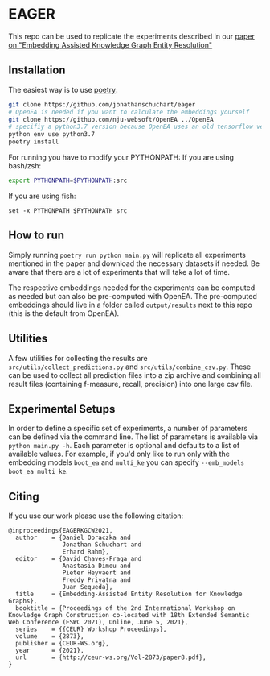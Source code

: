 # EAGER

This repo can be used to replicate the experiments described in our [paper on
"Embedding Assisted Knowledge Graph Entity Resolution"](http://ceur-ws.org/Vol-2873/paper8.pdf)

## Installation
The easiest way is to use [poetry](https://python-poetry.org/docs/):
```bash
git clone https://github.com/jonathanschuchart/eager 
# OpenEA is needed if you want to calculate the embeddings yourself
git clone https://github.com/nju-websoft/OpenEA ../OpenEA
# specifiy a python3.7 version because OpenEA uses an old tensorflow version
python env use python3.7
poetry install
```

For running you have to modify your PYTHONPATH:
If you are using bash/zsh:
```bash
export PYTHONPATH=$PYTHONPATH:src
```
If you are using fish:
```fish
set -x PYTHONPATH $PYTHONPATH src
```

## How to run
Simply running `poetry run python main.py` will replicate all experiments mentioned in the paper and download the necessary datasets if needed.
Be aware that there are a lot of experiments that will take a lot of time.

The respective embeddings needed for the experiments can be computed as needed but
can also be pre-computed with OpenEA.
The pre-computed embeddings should live in a folder called `output/results`
next to this repo (this is the default from OpenEA).

## Utilities
A few utilities for collecting the results are `src/utils/collect_predictions.py` and
`src/utils/combine_csv.py`. These can be used to collect all prediction files into a zip archive
and combining all result files (containing f-measure, recall, precision) into one large csv file.

## Experimental Setups
In order to define a specific set of experiments, a number of parameters can be defined
via the command line.
The list of parameters is available via `python main.py -h`. Each parameter is optional and
defaults to a list of available values. For example, if you'd only like to run only
with the embedding models `boot_ea` and `multi_ke` you can specify `--emb_models boot_ea multi_ke`.

## Citing
If you use our work please use the following citation:
```
@inproceedings{EAGERKGCW2021,
  author    = {Daniel Obraczka and
               Jonathan Schuchart and
               Erhard Rahm},
  editor    = {David Chaves-Fraga and
               Anastasia Dimou and
               Pieter Heyvaert and
               Freddy Priyatna and
               Juan Sequeda},
  title     = {Embedding-Assisted Entity Resolution for Knowledge Graphs},
  booktitle = {Proceedings of the 2nd International Workshop on Knowledge Graph Construction co-located with 18th Extended Semantic Web Conference (ESWC 2021), Online, June 5, 2021},
  series    = {{CEUR} Workshop Proceedings},
  volume    = {2873},
  publisher = {CEUR-WS.org},
  year      = {2021},
  url       = {http://ceur-ws.org/Vol-2873/paper8.pdf},
}
```
